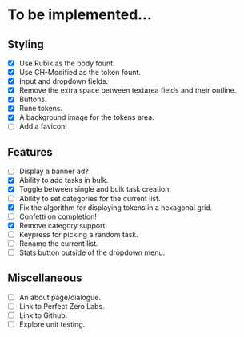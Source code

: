 # To be implemented...

## Styling
- [x] Use Rubik as the body fount.
- [x] Use CH-Modified as the token fount.
- [x] Input and dropdown fields.
- [x] Remove the extra space between textarea fields and their outline.
- [x] Buttons.
- [x] Rune tokens.
- [x] A background image for the tokens area.
- [ ] Add a favicon!

## Features
- [ ] Display a banner ad?
- [x] Ability to add tasks in bulk.
- [x] Toggle between single and bulk task creation.
- [ ] Ability to set categories for the current list.
- [x] Fix the algorithm for displaying tokens in a hexagonal grid.
- [ ] Confetti on completion!
- [x] Remove category support.
- [ ] Keypress for picking a random task.
- [ ] Rename the current list.
- [ ] Stats button outside of the dropdown menu.

## Miscellaneous
- [ ] An about page/dialogue.   
- [ ] Link to Perfect Zero Labs.
- [ ] Link to Github.
- [ ] Explore unit testing.